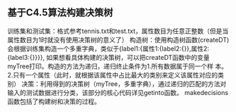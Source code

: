 基于C4.5算法构建决策树
---------------------------
训练集和测试集：格式参考tennis.txt和test.txt，属性数目为任意正整数（但是当属性数目为1时就没有使用决策树的意义了）
构造树：使用构造树函数(createDT)会根据训练集构造一个多重字典，类似于{label1:{属性1:{label2:{}},属性2:{label3:{}}}},
如果想看具体构建的决策树，可以把createDT函数中的变量myTree打印。构造的方法为递归，递归终止条件为1.所有数据属于同一个样
本。 2.只有一个属性（此时，就根据该属性中占比最大的类别来定义该属性对应的类别）
决策：利用得到的决策树（myTree，多重字典），通过递归的匹配的方法对输入的测试数据进行分类，该部分的核心代码详见getinto函数。
makedecisions函数包括了构建树和决策的过程。

